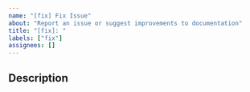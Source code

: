 ```yaml
---
name: "[fix] Fix Issue"
about: "Report an issue or suggest improvements to documentation"
title: "[fix]: "
labels: ["fix"]
assignees: []
---
```


## Description
<!-- Describe the documentation issue in detail -->


